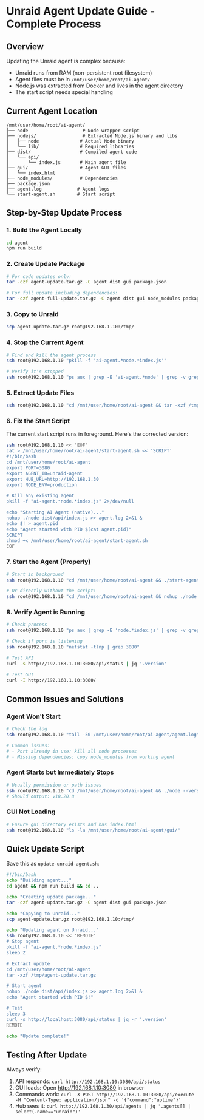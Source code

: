 # Unraid Agent Update Guide - Complete Process

## Overview
Updating the Unraid agent is complex because:
- Unraid runs from RAM (non-persistent root filesystem)
- Agent files must be in `/mnt/user/home/root/ai-agent/`
- Node.js was extracted from Docker and lives in the agent directory
- The start script needs special handling

## Current Agent Location
```
/mnt/user/home/root/ai-agent/
├── node                    # Node wrapper script
├── nodejs/                 # Extracted Node.js binary and libs
│   ├── node               # Actual Node binary
│   └── lib/               # Required libraries
├── dist/                  # Compiled agent code
│   └── api/
│       └── index.js       # Main agent file
├── gui/                   # Agent GUI files
│   └── index.html
├── node_modules/          # Dependencies
├── package.json
├── agent.log             # Agent logs
└── start-agent.sh        # Start script

```

## Step-by-Step Update Process

### 1. Build the Agent Locally
```bash
cd agent
npm run build
```

### 2. Create Update Package
```bash
# For code updates only:
tar -czf agent-update.tar.gz -C agent dist gui package.json

# For full update including dependencies:
tar -czf agent-full-update.tar.gz -C agent dist gui node_modules package.json
```

### 3. Copy to Unraid
```bash
scp agent-update.tar.gz root@192.168.1.10:/tmp/
```

### 4. Stop the Current Agent
```bash
# Find and kill the agent process
ssh root@192.168.1.10 "pkill -f 'ai-agent.*node.*index.js'"

# Verify it's stopped
ssh root@192.168.1.10 "ps aux | grep -E 'ai-agent.*node' | grep -v grep"
```

### 5. Extract Update Files
```bash
ssh root@192.168.1.10 "cd /mnt/user/home/root/ai-agent && tar -xzf /tmp/agent-update.tar.gz"
```

### 6. Fix the Start Script
The current start script runs in foreground. Here's the corrected version:

```bash
ssh root@192.168.1.10 << 'EOF'
cat > /mnt/user/home/root/ai-agent/start-agent.sh << 'SCRIPT'
#!/bin/bash
cd /mnt/user/home/root/ai-agent
export PORT=3080
export AGENT_ID=unraid-agent
export HUB_URL=http://192.168.1.30
export NODE_ENV=production

# Kill any existing agent
pkill -f "ai-agent.*node.*index.js" 2>/dev/null

echo "Starting AI Agent (native)..."
nohup ./node dist/api/index.js >> agent.log 2>&1 &
echo $! > agent.pid
echo "Agent started with PID $(cat agent.pid)"
SCRIPT
chmod +x /mnt/user/home/root/ai-agent/start-agent.sh
EOF
```

### 7. Start the Agent (Properly)
```bash
# Start in background
ssh root@192.168.1.10 "cd /mnt/user/home/root/ai-agent && ./start-agent.sh"

# Or directly without the script:
ssh root@192.168.1.10 "cd /mnt/user/home/root/ai-agent && nohup ./node dist/api/index.js >> agent.log 2>&1 & echo 'Started with PID' \$!"
```

### 8. Verify Agent is Running
```bash
# Check process
ssh root@192.168.1.10 "ps aux | grep -E 'node.*index.js' | grep -v grep"

# Check if port is listening
ssh root@192.168.1.10 "netstat -tlnp | grep 3080"

# Test API
curl -s http://192.168.1.10:3080/api/status | jq '.version'

# Test GUI
curl -I http://192.168.1.10:3080/
```

## Common Issues and Solutions

### Agent Won't Start
```bash
# Check the log
ssh root@192.168.1.10 "tail -50 /mnt/user/home/root/ai-agent/agent.log"

# Common issues:
# - Port already in use: kill all node processes
# - Missing dependencies: copy node_modules from working agent
```

### Agent Starts but Immediately Stops
```bash
# Usually permission or path issues
ssh root@192.168.1.10 "cd /mnt/user/home/root/ai-agent && ./node --version"
# Should output: v18.20.8
```

### GUI Not Loading
```bash
# Ensure gui directory exists and has index.html
ssh root@192.168.1.10 "ls -la /mnt/user/home/root/ai-agent/gui/"
```

## Quick Update Script
Save this as `update-unraid-agent.sh`:

```bash
#!/bin/bash
echo "Building agent..."
cd agent && npm run build && cd ..

echo "Creating update package..."
tar -czf agent-update.tar.gz -C agent dist gui package.json

echo "Copying to Unraid..."
scp agent-update.tar.gz root@192.168.1.10:/tmp/

echo "Updating agent on Unraid..."
ssh root@192.168.1.10 << 'REMOTE'
# Stop agent
pkill -f "ai-agent.*node.*index.js"
sleep 2

# Extract update
cd /mnt/user/home/root/ai-agent
tar -xzf /tmp/agent-update.tar.gz

# Start agent
nohup ./node dist/api/index.js >> agent.log 2>&1 &
echo "Agent started with PID $!"

# Test
sleep 3
curl -s http://localhost:3080/api/status | jq -r '.version'
REMOTE

echo "Update complete!"
```

## Testing After Update
Always verify:
1. API responds: `curl http://192.168.1.10:3080/api/status`
2. GUI loads: Open http://192.168.1.10:3080 in browser
3. Commands work: `curl -X POST http://192.168.1.10:3080/api/execute -H "Content-Type: application/json" -d '{"command":"uptime"}'`
4. Hub sees it: `curl http://192.168.1.30/api/agents | jq '.agents[] | select(.name=="unraid")'`